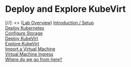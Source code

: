 # Deploy and Explore KubeVirt

[//]: <> ([Lab Overview](labs/lab0/lab0.md)\)
[Introduction / Setup](labs/lab1/lab1.md)\
[Deploy Kubernetes](labs/lab2/lab2.md)\
[Configure Storage](labs/lab3/lab3.md)\
[Deploy KubeVirt](labs/lab4/lab4.md)\
[Explore KubeVirt](labs/lab5/lab5.md)\
[Import a Virtual Machine](labs/lab6/lab6.md)\
[Virtual Machine Ingress](labs/lab7/lab7.md)\
[Where do we go from here?](labs/lab8/lab8.md)
